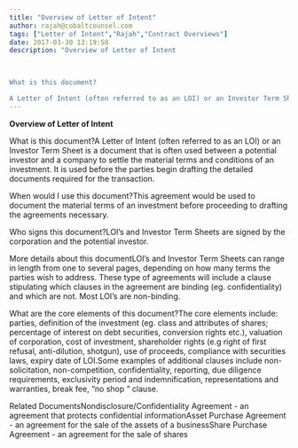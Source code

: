 ```yaml
---
title: "Overview of Letter of Intent"
author: rajah@cobaltcounsel.com
tags: ["Letter of Intent","Rajah","Contract Overviews"]
date: 2017-03-30 13:19:58
description: "Overview of Letter of Intent

 

What is this document?

A Letter of Intent (often referred to as an LOI) or an Investor Term Sheet is a document that is often used between a potential investor and a..."
---
```


**Overview of Letter of Intent**

 

What is this document?A Letter of Intent (often referred to as an LOI) or an Investor Term Sheet is a document that is often used between a potential investor and a company to settle the material terms and conditions of an investment. It is used before the parties begin drafting the detailed documents required for the transaction. 

 

When would I use this document?This agreement would be used to document the material terms of an investment before proceeding to drafting the agreements necessary. 

 

Who signs this document?LOI’s and Investor Term Sheets are signed by the corporation and the potential investor. 

 

More details about this documentLOI’s and Investor Term Sheets can range in length from one to several pages, depending on how many terms the parties wish to address. These type of agreements will include a clause stipulating which clauses in the agreement are binding (eg. confidentiality) and which are not. Most LOI’s are non-binding.

 

What are the core elements of this document?The core elements include: parties, definition of the investment (eg. class and attributes of shares; percentage of interest on debt securities, conversion rights etc.), valuation of corporation, cost of investment, shareholder rights (e.g right of first refusal, anti-dilution, shotgun), use of proceeds, compliance with securities laws, expiry date of LOI.Some examples of additional clauses include non-solicitation, non-competition, confidentiality, reporting, due diligence requirements, exclusivity period and indemnification, representations and warranties, break fee, “no shop “ clause.

 

Related DocumentsNondisclosure/Confidentiality Agreement - an agreement that protects confidential informationAsset Purchase Agreement - an agreement for the sale of the assets of a businessShare Purchase Agreement - an agreement for the sale of shares